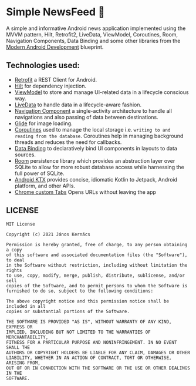 # Simple NewsFeed :newspaper:

A simple and informative Android news application implemented using the MVVM pattern, Hilt, Retrofit2, LiveData, ViewModel, Coroutines, Room, Navigation Components, Data Binding and some other libraries from the [Modern Android Development](https://developer.android.com/modern-android-development) blueprint. 

## Technologies used:

* [Retrofit](https://square.github.io/retrofit/) a REST Client for Android.
* [Hilt](https://dagger.dev/hilt/) for dependency injection.
* [ViewModel](https://developer.android.com/topic/libraries/architecture/viewmodel) to store and manage UI-related data in a lifecycle conscious way.
* [LiveData](https://developer.android.com/topic/libraries/architecture/livedata) to handle data in a lifecycle-aware fashion.
* [Navigation Component](https://developer.android.com/guide/navigation) a single-activity architecture to handle all navigations and also passing of data between destinations.
* [Glide](https://bumptech.github.io/glide/) for image loading.
* [Coroutines](https://kotlinlang.org/docs/reference/coroutines-overview.html) used to manage the local storage i.e. `writing to and reading from the database`. Coroutines help in managing background threads and reduces the need for callbacks.
* [Data Binding](https://developer.android.com/topic/libraries/data-binding/) to declaratively bind UI components in layouts to data sources.
* [Room](https://developer.android.com/topic/libraries/architecture/room) persistence library which provides an abstraction layer over SQLite to allow for more robust database access while harnessing the full power of SQLite.
* [Android KTX](https://developer.android.com/kotlin/ktx) provides concise, idiomatic Kotlin to Jetpack, Android platform, and other APIs.
* [Chrome custom Tabs](https://developers.google.com/web/android/custom-tabs) Opens URLs without leaving the app

## LICENSE
```
MIT License

Copyright (c) 2021 János Kernács

Permission is hereby granted, free of charge, to any person obtaining a copy
of this software and associated documentation files (the "Software"), to deal
in the Software without restriction, including without limitation the rights
to use, copy, modify, merge, publish, distribute, sublicense, and/or sell
copies of the Software, and to permit persons to whom the Software is
furnished to do so, subject to the following conditions:

The above copyright notice and this permission notice shall be included in all
copies or substantial portions of the Software.

THE SOFTWARE IS PROVIDED "AS IS", WITHOUT WARRANTY OF ANY KIND, EXPRESS OR
IMPLIED, INCLUDING BUT NOT LIMITED TO THE WARRANTIES OF MERCHANTABILITY,
FITNESS FOR A PARTICULAR PURPOSE AND NONINFRINGEMENT. IN NO EVENT SHALL THE
AUTHORS OR COPYRIGHT HOLDERS BE LIABLE FOR ANY CLAIM, DAMAGES OR OTHER
LIABILITY, WHETHER IN AN ACTION OF CONTRACT, TORT OR OTHERWISE, ARISING FROM,
OUT OF OR IN CONNECTION WITH THE SOFTWARE OR THE USE OR OTHER DEALINGS IN THE
SOFTWARE.
```
